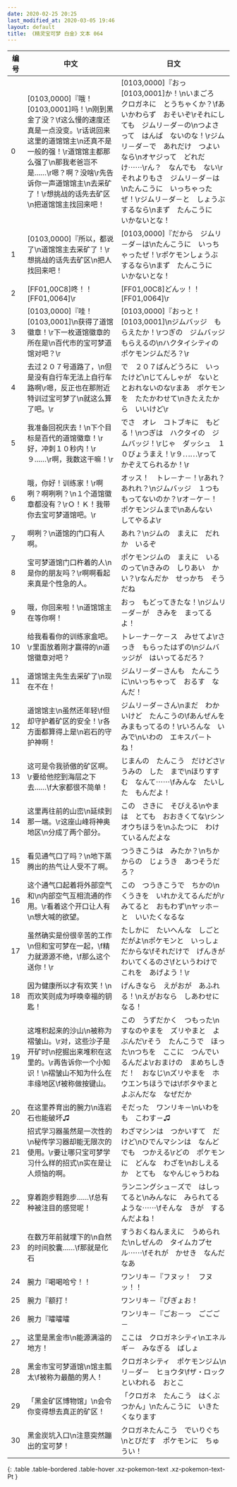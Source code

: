 ```yaml
---
date: 2020-02-25 20:25
last_modified_at: 2020-03-05 19:46
layout: default
title: 《精灵宝可梦 白金》文本 064
---
```

| 编号 | 中文 | 日文 |
| ---- | ---- | ---- |
| 0 | [0103,0000]『哦！[0103,0001]吗！\n刚到黑金了没？\f这么慢的速度还真是一点没变。\r话说回来这里的道馆馆主\n还真不是一般的强！\r道馆馆主都那么强了\n那我老爸岂不是……\r嗯？啊？没啥\r先告诉你一声道馆馆主\n去采矿了！\r想挑战的话先去矿区\n把道馆馆主找回来吧！ | [0103,0000]『おっ　[0103,0001]か！\nいまごろ　クロガネに　とうちゃくか？\fあいかわらず　おそいぞ\rそれにしても　ジムリ－ダ－の\nつよさって　はんぱ　ないのな！\rジムリ－ダ－で　あれだけ　つよいなら\nオヤジって　どれだけ⋯⋯\rん？　なんでも　ない\rそれよりもさ　ジムリ－ダ－は\nたんこうに　いっちゃったぜ！\rジムリ－ダ－と　しょうぶ　するなら\nまず　たんこうに　いかないとな！ |
| 1 | [0103,0000]『所以，都说了\n道馆馆主去采矿了！\r想挑战的话先去矿区\n把人找回来吧！ | [0103,0000]『だから　ジムリ－ダ－は\nたんこうに　いっちゃったぜ！\rポケモンしょうぶ　するなら\nまず　たんこうに　いかないとな！ |
| 2 | [FF01,00C8]咚！！[FF01,0064]\r | [FF01,00C8]どんッ！！[FF01,0064]\r |
| 3 | [0103,0000]『哇！[0103,0001]\n获得了道馆徽章！\r下一枚道馆徽章的所在是\n百代市的宝可梦道馆对吧？\r | [0103,0000]『おっと！　[0103,0001]\nジムバッジ　もらえたか！\rつぎの　ジムバッジ　もらえるの\nハクタイシティの　ポケモンジムだろ？\r |
| 4 | 去过２０７号道路了，\n但是没有自行车无法上自行车路啊\r嗯，反正也在那附近特训过宝可梦了\n就这么算了吧。\r | で　２０７ばんどうろに　いったけど\nじてんしゃが　ないと　とおれないのな\rまあ　ポケモンを　たたかわせて\nきたえたから　いいけど\r |
| 5 | 我准备回祝庆去！\n下个目标是百代的道馆徽章！\r好，冲刺１０秒内！\r９……\r啊，我数这干嘛！\r | でさ　オレ　コトブキに　もどる！\nつぎは　ハクタイの　ジムバッジ！\rじゃ　ダッシュ　１０びょうまえ！\r９⋯⋯\rって　かぞえてられるか！\r |
| 6 | 哦，你好！训练家！\r啊咧？啊咧咧？\n１个道馆徽章都没有？\rＯ！Ｋ！我带你去宝可梦道馆吧。\r | オッス！　トレ－ナ－！\rあれ？　あれれ？\nジムバッジ　１つも　もってないのか？\rオ－ケ－！　ポケモンジムまで\nあんない　してやるよ\r |
| 7 | 啊咧？\n道馆的门口有人啊。 | あれ？\nジムの　まえに　だれか　いるぞ |
| 8 | 宝可梦道馆门口杵着的人\n是你的朋友吗？\r啊啊看起来真是个性急的人。 | ポケモンジムの　まえに　いるのって\nきみの　しりあい　かい？\rなんだか　せっかち　そうだね |
| 9 | 哦，你回来啦！\n道馆馆主在等你啊！ | おっ　もどってきたな！\nジムリ－ダ－が　きみを　まってるよ！ |
| 10 | 给我看看你的训练家盒吧。\r里面放着刚才赢得的\n道馆徽章对吧？ | トレ－ナ－ケ－ス　みせてよ\rさっき　もらったはずの\nジムバッジが　はいってるだろ？ |
| 11 | 道馆馆主先生去采矿了\n现在不在！ | ジムリ－ダ－さんも　たんこうに\nいっちゃって　おるす　なんだ！ |
| 12 | 道馆馆主\n虽然还年轻\f但却守护着矿区的安全！\r各方面都算得上是\n岩石的守护神啊！ | ジムリ－ダ－さん\nまだ　わかいけど　たんこうの\fあんぜんを　みまもってるの！\rいろんな　いみで\nいわの　エキスパ－ト　ね！ |
| 13 | 这可是令我骄傲的矿区啊。\r要给他挖到海层之下去……\f大家都很不简单！ | じまんの　たんこう　だけどさ\rうみの　した　まで\nほりすすむ　なんて⋯⋯\fみんな　たいした　もんだよ！ |
| 14 | 这里再往前的山峦\n延续到那一端。\r这座山峰将神奥地区\n分成了两个部分。 | この　さきに　そびえる\nやまは　とても　おおきくてな\rシンオウちほうを\nふたつに　わけているんだよな |
| 15 | 看见通气口了吗？\n地下蒸腾出的热气让人受不了啊。 | つうきこうは　みたか？\nちかからの　じょうき　あつそうだろ？ |
| 16 | 这个通气口起着将外部空气和\n内部空气互相流通的作用。\r看着这个开口让人有\n想大喊的欲望。 | この　つうきこうで　ちかの\nくうきを　いれかえてるんだが\rみてると　おもわず\nヤッホ－と　いいたくなるな |
| 17 | 虽然确实是份很辛苦的工作\n但和宝可梦在一起，\f精力就源源不绝，\f那么这个送你！\r | たしかに　たいへんな　しごと　だがよ\nポケモンと　いっしょ　だからな\fそれだけで　げんきが　わいてくるのさ\fというわけで　これを　あげよう！\r |
| 18 | 因为健康所以才有欢笑！\n而欢笑则成为呼唤幸福的钥匙！ | げんきなら　えがおが　あふれる！\nえがおなら　しあわせに　なる！ |
| 19 | 这堆积起来的沙山\n被称为褶皱山。\r对，这些沙子是开矿时\n挖掘出来堆积在这里的。\r再告诉你一个小知识！\n褶皱山不知为什么在丰缘地区\f被称做按键山。 | この　うずだかく　つもった\nすなのやまを　ズリやまと　よぶんだ\rそう　たんこうで　ほった\nつちを　ここに　つんでいるんだよ\rおまけの　まめちしきだ！　おなじ\nズリやまを　ホウエンちほうでは\fボタやまと　よぶんだな　なぜだか |
| 20 | 在这里养育出的腕力\n连岩石也能破坏♫ | そだった　ワンリキ－\nいわをも　こわす－♫ |
| 21 | 招式学习器虽然是一次性的\n秘传学习器却能无限次的使用。\r要让哪只宝可梦学习什么样的招式\n实在是让人烦恼的啊。 | わざマシンは　つかいすて　だけど\nひでんマシンは　なんどでも　つかえる\rどの　ポケモンに　どんな　わざを\nおしえるか　とても　なやんじゃうわね |
| 22 | 穿着跑步鞋跑步……\f总有种被注目的感觉呢！ | ランニングシュ－ズで　はしってると\nみんなに　みられてるような⋯⋯\fそんな　きが　するんだよね！ |
| 23 | 在数万年前就埋下的\n自然的时间胶囊……\f那就是化石 | すうおくねんまえに　うめられた\nしぜんの　タイムカプセル⋯⋯\fそれが　かせき　なんだなあ |
| 24 | 腕力『喝喝哈兮！！ | ワンリキ－『フヌッ！　フヌッ！！ |
| 25 | 腕力『额打！ | ワンリキ－『ぴぎょお！ |
| 26 | 腕力『嚯嚯嚯 | ワンリキ－『ごお－っ　ごごご－ |
| 27 | 这里是黑金市\n能源满溢的地方！ | ここは　クロガネシティ\nエネルギ－　みなぎる　ばしょ |
| 28 | 黑金市宝可梦道馆\n馆主瓢太\f被称为最酷的男人！ | クロガネシティ　ポケモンジム\nリ－ダ－　ヒョウタ\fザ・ロック　といわれる　おとこ |
| 29 | 「黑金矿区博物馆」\n会令你变得想去真正的矿区！ | 「クロガネ　たんこう　はくぶつかん」\nたんこうに　いきたくなります |
| 30 | 黑金炭坑入口\n注意突然蹦出的宝可梦！ | クロガネたんこう　でいりぐち\nとびだす　ポケモンに　ちゅうい！ |
{: .table .table-bordered .table-hover .xz-pokemon-text .xz-pokemon-text-Pt }